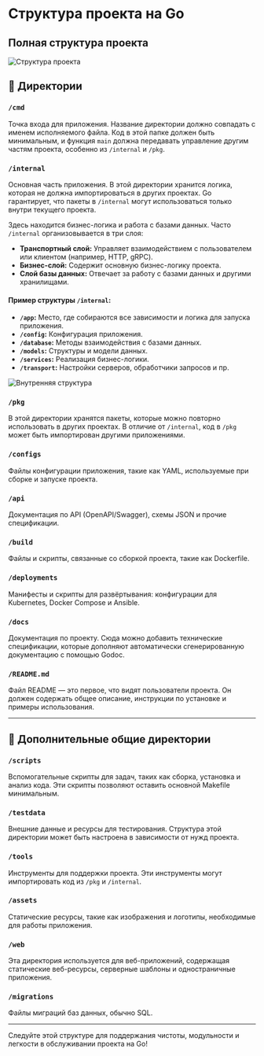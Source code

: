 # Структура проекта на Go

## Полная структура проекта

![Структура проекта](https://github.com/user-attachments/assets/0d39681e-cb80-4f27-8161-4d291fe1611d)

## 📁 Директории

### `/cmd`
Точка входа для приложения. Название директории должно совпадать с именем исполняемого файла. Код в этой папке должен быть минимальным, и функция `main` должна передавать управление другим частям проекта, особенно из `/internal` и `/pkg`.

### `/internal`
Основная часть приложения. В этой директории хранится логика, которая не должна импортироваться в других проектах. Go гарантирует, что пакеты в `/internal` могут использоваться только внутри текущего проекта.

Здесь находится бизнес-логика и работа с базами данных. Часто `/internal` организовывается в три слоя:

- **Транспортный слой:** Управляет взаимодействием с пользователем или клиентом (например, HTTP, gRPC).
- **Бизнес-слой:** Содержит основную бизнес-логику проекта.
- **Слой базы данных:** Отвечает за работу с базами данных и другими хранилищами.

#### Пример структуры `/internal`:

- **`/app`:** Место, где собираются все зависимости и логика для запуска приложения.
- **`/config`:** Конфигурация приложения.
- **`/database`:** Методы взаимодействия с базами данных.
- **`/models`:** Структуры и модели данных.
- **`/services`:** Реализация бизнес-логики.
- **`/transport`:** Настройки серверов, обработчики запросов и пр.

![Внутренняя структура](https://github.com/user-attachments/assets/b97604da-cba2-43b2-aa71-875956ebfaef)

### `/pkg`
В этой директории хранятся пакеты, которые можно повторно использовать в других проектах. В отличие от `/internal`, код в `/pkg` может быть импортирован другими приложениями.

### `/configs`
Файлы конфигурации приложения, такие как YAML, используемые при сборке и запуске проекта.

### `/api`
Документация по API (OpenAPI/Swagger), схемы JSON и прочие спецификации.

### `/build`
Файлы и скрипты, связанные со сборкой проекта, такие как Dockerfile.

### `/deployments`
Манифесты и скрипты для развёртывания: конфигурации для Kubernetes, Docker Compose и Ansible.

### `/docs`
Документация по проекту. Сюда можно добавить технические спецификации, которые дополняют автоматически сгенерированную документацию с помощью Godoc.

### `/README.md`
Файл README — это первое, что видят пользователи проекта. Он должен содержать общее описание, инструкции по установке и примеры использования.

---

## 📂 Дополнительные общие директории

### `/scripts`
Вспомогательные скрипты для задач, таких как сборка, установка и анализ кода. Эти скрипты позволяют оставить основной Makefile минимальным.

### `/testdata`
Внешние данные и ресурсы для тестирования. Структура этой директории может быть настроена в зависимости от нужд проекта.

### `/tools`
Инструменты для поддержки проекта. Эти инструменты могут импортировать код из `/pkg` и `/internal`.

### `/assets`
Статические ресурсы, такие как изображения и логотипы, необходимые для работы приложения.

### `/web`
Эта директория используется для веб-приложений, содержащая статические веб-ресурсы, серверные шаблоны и одностраничные приложения.

### `/migrations`
Файлы миграций баз данных, обычно SQL.

---

Следуйте этой структуре для поддержания чистоты, модульности и легкости в обслуживании проекта на Go!

